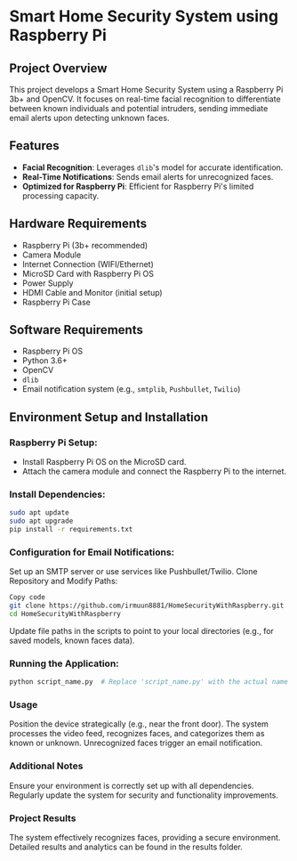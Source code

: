 # Smart Home Security System using Raspberry Pi

## Project Overview
This project develops a Smart Home Security System using a Raspberry Pi 3b+ and OpenCV. It focuses on real-time facial recognition to differentiate between known individuals and potential intruders, sending immediate email alerts upon detecting unknown faces.

## Features
- **Facial Recognition**: Leverages `dlib`'s model for accurate identification.
- **Real-Time Notifications**: Sends email alerts for unrecognized faces.
- **Optimized for Raspberry Pi**: Efficient for Raspberry Pi's limited processing capacity.

## Hardware Requirements
- Raspberry Pi (3b+ recommended)
- Camera Module
- Internet Connection (WIFI/Ethernet)
- MicroSD Card with Raspberry Pi OS
- Power Supply
- HDMI Cable and Monitor (initial setup)
- Raspberry Pi Case

## Software Requirements
- Raspberry Pi OS
- Python 3.6+
- OpenCV
- `dlib`
- Email notification system (e.g., `smtplib`, `Pushbullet`, `Twilio`)

## Environment Setup and Installation

### Raspberry Pi Setup:
- Install Raspberry Pi OS on the MicroSD card.
- Attach the camera module and connect the Raspberry Pi to the internet.

### Install Dependencies:
```bash
sudo apt update
sudo apt upgrade
pip install -r requirements.txt
```
### Configuration for Email Notifications:
Set up an SMTP server or use services like Pushbullet/Twilio.
Clone Repository and Modify Paths:
```bash
Copy code
git clone https://github.com/irmuun8881/HomeSecurityWithRaspberry.git
cd HomeSecurityWithRaspberry
```
Update file paths in the scripts to point to your local directories (e.g., for saved models, known faces data).
### Running the Application:
```bash
python script_name.py  # Replace 'script_name.py' with the actual name of your main script
```
### Usage
Position the device strategically (e.g., near the front door).
The system processes the video feed, recognizes faces, and categorizes them as known or unknown.
Unrecognized faces trigger an email notification.
### Additional Notes
Ensure your environment is correctly set up with all dependencies.
Regularly update the system for security and functionality improvements.
### Project Results
The system effectively recognizes faces, providing a secure environment. Detailed results and analytics can be found in the results folder.